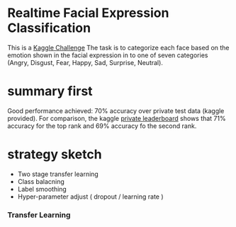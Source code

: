 # Realtime Facial Expression Classification

This is a [Kaggle Challenge](https://www.kaggle.com/c/challenges-in-representation-learning-facial-expression-recognition-challenge)
The task is to categorize each face based on the emotion shown in the facial expression in to one of seven categories (Angry, Disgust, Fear, Happy, Sad, Surprise, Neutral).


# summary first
Good performance achieved: 70% accuracy over private test data (kaggle provided). For comparison, the kaggle [private leaderboard](https://www.kaggle.com/c/challenges-in-representation-learning-facial-expression-recognition-challenge/leaderboard) shows that 71% accuracy for the top rank and 69% accuracy fo the second rank.

# strategy sketch
- Two stage transfer learning 
- Class balacning 
- Label smoothing
- Hyper-parameter adjust ( dropout / learning rate )

### Transfer Learning


